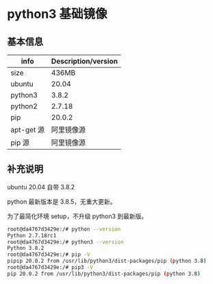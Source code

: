 # python3 基础镜像

## 基本信息


| info | Description/version |
| --- | --- |
| size | 436MB |
| ubuntu | 20.04 |
| python3 | 3.8.2 |
| python2 | 2.7.18 |
| pip | 20.0.2 |
| apt-get 源 | 阿里镜像源 |
| pip 源 | 阿里镜像源 |


## 补充说明


ubuntu 20.04 自带 3.8.2

python 最新版本是 3.8.5，无重大更新。

为了最简化环境 setup，不升级 python3 到最新版。


```bash
root@da4767d3429e:/# python --version
Python 2.7.18rc1
root@da4767d3429e:/# python3 --version
Python 3.8.2
root@da4767d3429e:/# pip -V
pipip 20.0.2 from /usr/lib/python3/dist-packages/pip (python 3.8)
root@da4767d3429e:/# pip3 -V
pip 20.0.2 from /usr/lib/python3/dist-packages/pip (python 3.8)
```
